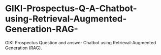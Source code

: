 # GIKI-Prospectus-Q-A-Chatbot-using-Retrieval-Augmented-Generation-RAG-
GIKI Prospectus Question and answer Chatbot using Retrieval-Augmented Generation (RAG). 
